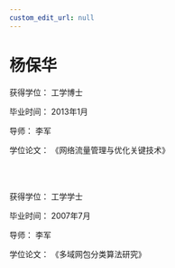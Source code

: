 ```yaml
---
custom_edit_url: null
---
```


# 杨保华

获得学位： 工学博士

毕业时间： 2013年1月

导师： 李军

学位论文： 《网络流量管理与优化关键技术》

<br/><br/>

获得学位： 工学学士

毕业时间： 2007年7月

导师： 李军

学位论文： 《多域网包分类算法研究》
